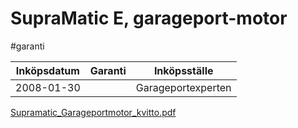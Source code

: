 # SupraMatic E, garageport-motor
#garanti

| Inköpsdatum | Garanti | Inköpsställe       |
|-------------|---------|--------------------|
| 2008-01-30  |         | Garageportexperten |

[Supramatic_Garageportmotor_kvitto.pdf](SupraMatic%20E,%20garageport-motor/Supramatic_Garageportmotor_kvitto.pdf)<!-- {"embed":"true", "preview":"true"} -->